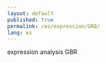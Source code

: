 ```yaml
---
layout: default
published: true
permalink: /es/expression/GRB/
lang: es
---
```


expression analysis GBR
